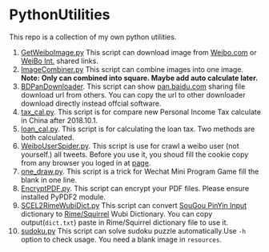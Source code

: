 # PythonUtilities
This repo is a collection of my own python utilities.



1. [GetWeiboImage.py](https://github.com/Kito0615/PythonUtilities/blob/master/Utilities/GetWeiboImage.py) This script can download image from [Weibo.com](https://www.weibo.com) or [WeiBo Int.](https://itunes.apple.com/cn/app/%E5%BE%AE%E5%8D%9A%E5%9B%BD%E9%99%85%E7%89%88/id1215210046?mt=8) shared links.
2. [ImageCombiner.py](https://github.com/Kito0615/PythonUtilities/blob/master/Utilities/ImageCombiner.py) This script can combine images into one image. **Note: Only can combined into square. Maybe add auto calculate later.** 
3. [BDPanDownloader](https://github.com/Kito0615/PythonUtilities/blob/master/Utilities/BDPanDownloader.py). This script can show [pan.baidu.com](http://pan.baidu.com) sharing file download url from others. You can copy the url to other downloader download directly instead offcial software.
4. [tax_cal.py](https://github.com/Kito0615/PythonUtilities/blob/master/Utilities/tax_cal.py). This script is for compare new Personal Income Tax calculate in China after 2018.10.1.
5. [loan_cal.py](https://github.com/Kito0615/PythonUtilities/blob/master/Utilities/loan_cal.py). This script is for calculating the loan tax. Two methods are both calculated.
6. [WeiboUserSpider.py](https://github.com/Kito0615/PythonUtilities/blob/master/Utilities/WeiboUserSpider.py). This script is use for crawl a weibo user (not yourself.) all tweets. Before you use it, you shoud fill the cookie copy from any browser you loged in at [page](https://weibo.cn).
7. [one_draw.py](https://github.com/Kito0615/PythonUtilities/blob/master/Utilities/one_draw.py). This script is a trick for Wechat Mini Program Game fill the blank in one line.
8. [EncryptPDF.py](https://github.com/Kito0615/PythonUtilities/blob/master/Utilities/EncryptPDF.py). This script can encrypt your PDF files. Please ensure installed PyPDF2 module.
9. [SCEL2RimeWubiDict.py](https://github.com/Kito0615/PythonUtilities/blob/master/Utilities/SCEL2RimeWubiDict.py) This script can convert [SouGou PinYin Input](https://pinyin.sogou.com/dict/) dictionary to [Rime/Squirrel](https://rime.im) Wubi Dictionary. You can copy output(`dict.txt`) paste in Rime/Squirrel dictionary file to use it.
10. [sudoku.py](https://github.com/Kito0615/PythonUtilities/blob/master/Utilities/sudoku.py) This script can solve sudoku puzzle automatically.Use `-h` option to check usage. You need a blank image in `resources`.
